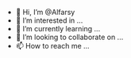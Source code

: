 - 👋 Hi, I’m @Alfarsy
- 👀 I’m interested in ...
- 🌱 I’m currently learning ...
- 💞️ I’m looking to collaborate on ...
- 📫 How to reach me ...

<!---
Alfarsy/Alfarsy is a ✨ special ✨ repository because its `README.md` (this file) appears on your GitHub profile.
You can click the Preview link to take a look at your changes.
--->
